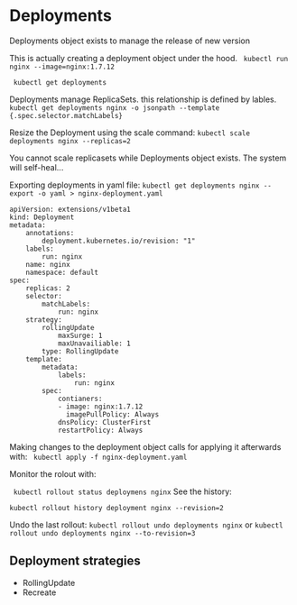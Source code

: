 # Deployments

Deployments object exists to manage the release of new version

This is actually creating a deployment object under the hood. 
``` kubectl run nginx --image=nginx:1.7.12```

``` kubectl get deployments```

Deployments manage ReplicaSets. this relationship is defined by lables. 
``` kubectl get deployments nginx -o jsonpath --template {.spec.selector.matchLabels}```

Resize the Deployment using the scale command:
```kubectl scale deployments nginx --replicas=2```

You cannot scale replicasets while Deployments object exists. The system will self-heal...

Exporting deployments in yaml file:
```kubectl get deployments nginx --export -o yaml > nginx-deployment.yaml```

```
apiVersion: extensions/v1beta1
kind: Deployment
metadata: 
    annotations:
        deployment.kubernetes.io/revision: "1"
    labels:
        run: nginx
    name: nginx
    namespace: default
spec:
    replicas: 2
    selector:
        matchLabels:
            run: nginx
    strategy:
        rollingUpdate
            maxSurge: 1
            maxUnavailiable: 1
        type: RollingUpdate
    template: 
        metadata:
            labels:
                run: nginx
        spec:
            contianers:
            - image: nginx:1.7.12
              imagePullPolicy: Always
            dnsPolicy: ClusterFirst
            restartPolicy: Always
```

Making changes to the deployment object calls for applying it afterwards with:
``` kubectl apply -f nginx-deployment.yaml```

Monitor the rolout with:

``` kubectl rollout status deploymens nginx```
See the history:

```kubectl rollout history deployment nginx --revision=2```

Undo the last rollout:
```kubectl rollout undo deployments nginx```
or
```kubectl rollout undo deployments nginx --to-revision=3```

## Deployment strategies

- RollingUpdate
- Recreate